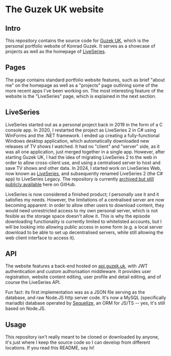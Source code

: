 # The Guzek UK website

## Intro

This repository contains the source code for [Guzek UK](https://www.guzek.uk/), which is the personal portfolio website of Konrad Guzek.
It serves as a showcase of projects as well as the homepage of [LiveSeries](https://www.guzek.uk/liveseries).

## Pages

The page contains standard portfolio website features, such as brief "about me" on the homepage as well as a "projects" page outlining some of the more recent apps I've been working on. The most interesting feature of the website is the "LiveSeries" page, which is explained in the next section.

## LiveSeries

LiveSeries started out as a personal project back in 2019 in the form of a C console app. In 2020, I restarted the project as LiveSeries 2 in C# using WinForms and the .NET framework. I ended up creating a fully-functional Windows desktop application, which automatically downloaded new releases of TV shows I watched. It had no "client" and "server" side, as it was all one application, just merged together in a single app. However, after starting Guzek UK, I had the idea of migrating LiveSeries 2 to the web in order to allow cross-client use, and using a centralised server to host and save TV shows and other data. In 2024, I started work on LiveSeries Web, now known as [LiveSeries](https://www.guzek.uk/liveseries), and subsequently renamed LiveSeries 2 (the C# app) to LiveSeries Legacy. The repository is currently [archived but still publicly available](https://github.com/kguzek/LiveSeriesLegacy/) here on GitHub.

LiveSeries is now considered a finished product; I personally use it and it satisfies my needs. However, the limitations of a centralised server are now becoming apparent: in order to allow other users to download content, they would need unrestricted access to my own personal server, which is not fesible as the storage space doesn't allow it. This is why the episode downloading functionality is currently limited to whitelisted accounts, but I will be looking into allowing public access in some form (e.g. a local server download to be able to set up decentralised servers, while still allowing the web client interface to access it).

## API

The website features a back-end hosted on [api.guzek.uk](https://api.guzek.uk/), with JWT authentication and custom authorisation middleware. It provides user registration, website content editing, user profile and detail editing, and of course the LiveSeries API.

Fun fact: its first implementation was as a JSON file serving as the database, and raw Node.JS http server code. It's now a MySQL (specifically mariadb) database operated by [Sequelize](https://sequelize.org/), an ORM for JS/TS -- yes, it's still based on Node.JS.

## Usage

This repository isn't really meant to be cloned or downloaded by anyone, it's just where I keep the source code so I can develop from different locations. If you read this README, say hi!
